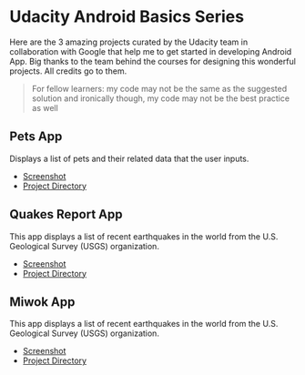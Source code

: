 # Udacity Android Basics Series
Here are the 3 amazing projects curated by the Udacity team in collaboration
with Google that help me to get started in developing Android App. Big thanks
to the team behind the courses for designing this wonderful projects. All
credits go to them.

> For fellow learners: my code may not be the same as the suggested solution and ironically though, my code may not be the best practice as well

## Pets App
Displays a list of pets and their related data that the user inputs.
* [Screenshot](https://github.com/vinsensiusfernandi/AndroidBasics-Udacity_Google/tree/master/Pets%20App/Screenshot)
* [Project Directory](https://github.com/vinsensiusfernandi/AndroidBasics-Udacity_Google/tree/master/Pets%20App/Pets)

## Quakes Report App
This app displays a list of recent earthquakes in the world from the U.S.
Geological Survey (USGS) organization.
* [Screenshot](https://github.com/vinsensiusfernandi/AndroidBasics-Udacity_Google/tree/master/QuakeReport%20App/Screenshot)
* [Project Directory](https://github.com/vinsensiusfernandi/AndroidBasics-Udacity_Google/tree/master/QuakeReport%20App/QuakeReport)

## Miwok App
This app displays a list of recent earthquakes in the world from the U.S.
Geological Survey (USGS) organization.
* [Screenshot](https://github.com/vinsensiusfernandi/AndroidBasics-Udacity_Google/tree/master/Miwok%20App/Screenshot)
* [Project Directory](https://github.com/vinsensiusfernandi/AndroidBasics-Udacity_Google/tree/master/Miwok%20App/Miwok)
